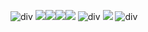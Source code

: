 ![div](https://imgur.com/1DkWxCT.png)
![](https://imgur.com/9gaBrLn.png)![](https://imgur.com/ITU4AtX.png)![](https://imgur.com/muTbvXN.png)![](https://imgur.com/JRaGs8E.png)
![div](https://imgur.com/u7ljL0p.png)
![](https://komarev.com/ghpvc/?username=pristineprowler&color=2B2944&label=♎︎)
![div](https://imgur.com/AcCNnld.png)
